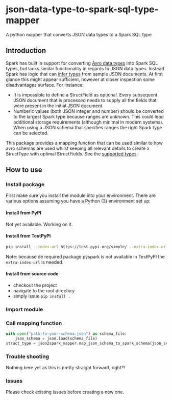 # json-data-type-to-spark-sql-type-mapper
A python mapper that converts JSON data types to a Spark SQL type

## Introduction
Spark has built in support for converting [Avro data types](https://avro.apache.org/docs/1.11.1/specification/) into Spark SQL types, but lacks similar functionality in regards to JSON data types. Instead Spark has logic that can [infer types](https://spark.apache.org/docs/latest/sql-data-sources-json.html) from sample JSON documents. At first glance this might appear sufficient, however at closer inspection some disadvantages surface. For instance:

 - It is impossible to define a StructField as optional. Every subsequent JSON document that is processed needs to supply all the fields that were present in the initial JSON document.
 - Numberic values (both JSON integer and number) should be converted to the largest Spark type because ranges are unknown. This could lead additional storage requirements (although minimal in modern systems). When using a JSON schema that specifies ranges the right Spark type can be selected.

This package provides a mapping function that can be used similar to how avro schemas are used whilst keeping all relevant details to create a StructType with optimal StructFields. See the [supported types](docs/types.md).

## How to use

### Install package
First make sure you install the module into your environment. There are various options assuming you have a Python (3) environment set up:

#### Install from PyPI
Not yet available. Working on it.

#### Install from TestPyPI

```bash
pip install --index-url https://test.pypi.org/simple/ --extra-index-url https://pypi.org/simple/  json2spark-mapper
```
Note: because de required package pyspark is not available in TestPyPI the `extra-index-url` is needed.

#### Install from source code
- checkout the project
- navigate to the root directory
- simply issue `pip install .`

### Import module

### Call mapping function

```python
with open("path-to-your-schema.json") as schema_file:
    json_schema = json.load(schema_file)
struct_type = json2spark_mapper.map_json_schema_to_spark_schema(json_schema)
```

### Trouble shooting
Nothing here yet as this is pretty straight forward, right?!

### Issues
Please check existing issues before creating a new one.